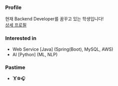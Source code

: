 ### Profile
현재 Backend Developer를 꿈꾸고 있는 학생입니다!  
[상세 프로필](https://www.notion.so/My-Portfolio-079193a071c74a6c8deda4d3ab98caf1)

### Interested in
- Web Service [Java] (Spring(Boot), MySQL, AWS)
- AI [Python] (ML, NLP)

### Pastime
- 🏋️⚽🎧
